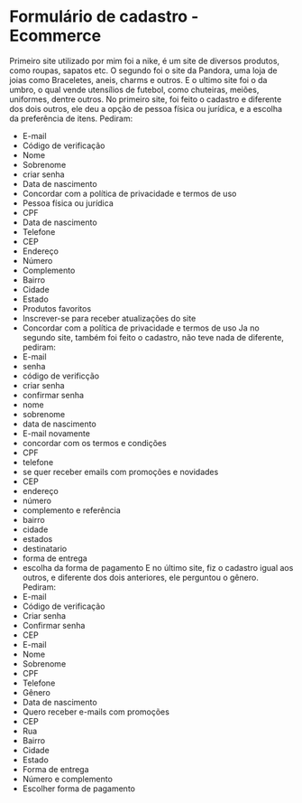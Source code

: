 # Formulário de cadastro - Ecommerce 

Primeiro site utilizado por mim foi a nike, é um site de diversos produtos, como roupas, sapatos etc. O segundo foi o site da Pandora, uma loja de joias como Braceletes, aneis, charms e outros. E o ultimo site foi o da umbro, o qual vende utensílios de futebol, como chuteiras, meiões, uniformes, dentre outros.
    No primeiro site, foi feito o cadastro e diferente dos dois outros, ele deu a opção de pessoa física ou jurídica, e a escolha da preferência de itens. Pediram:
* E-mail
* Código de verificação
* Nome  
* Sobrenome
* criar senha
* Data de nascimento 
* Concordar com a política de privacidade e termos de uso 
* Pessoa física ou jurídica 
* CPF
* Data de nascimento 
* Telefone
* CEP
* Endereço
* Número 
* Complemento 
* Bairro
* Cidade 
* Estado 
* Produtos favoritos 
* Inscrever-se para receber atualizações do site 
* Concordar com a política de privacidade e termos de uso 
    Ja no segundo site, também foi feito o cadastro, não teve nada de diferente, pediram:
* E-mail 
* senha
* código de verificção 
* criar senha
* confirmar senha
*  nome
* sobrenome
* data de nascimento 
* E-mail novamente
* concordar com os termos e condições 
* CPF
* telefone
* se quer receber emails com promoções e novidades 
* CEP
* endereço 
* número
* complemento e referência 
* bairro 
* cidade 
* estados
* destinatario
* forma de entrega
* escolha da forma de pagamento 
    E no último site, fiz o cadastro igual aos outros, e diferente dos dois anteriores, ele perguntou o gênero. Pediram: 
* E-mail
* Código de verificação 
* Criar senha 
* Confirmar senha 
* CEP
* E-mail 
* Nome 
* Sobrenome 
* CPF 
* Telefone 
* Gênero
* Data de nascimento 
* Quero receber e-mails com promoções 
* CEP 
* Rua
* Bairro
* Cidade
* Estado
* Forma de entrega 
* Número e complemento 
* Escolher forma de pagamento  

